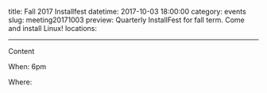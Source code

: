 title: Fall 2017 Installfest
datetime: 2017-10-03 18:00:00
category: events
slug: meeting20171003
preview: Quarterly InstallFest for fall term. Come and install Linux!
locations: 

---

Content

When: 6pm

Where:
